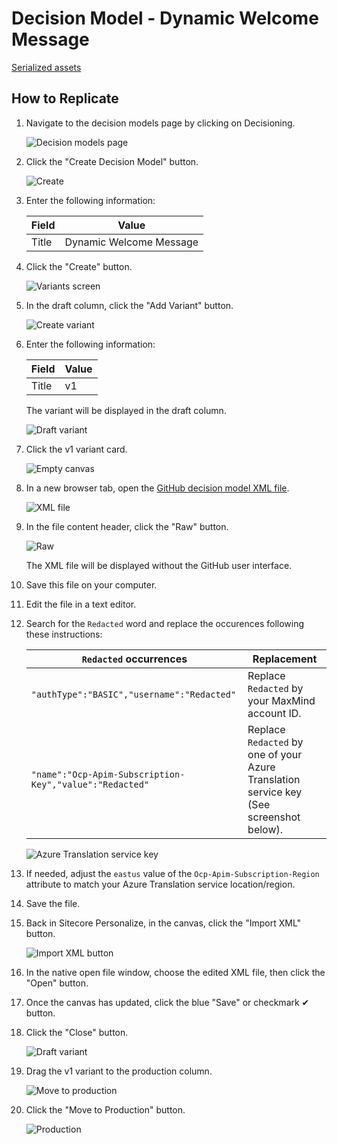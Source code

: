# Decision Model - Dynamic Welcome Message

[Serialized assets](/demo/experience/personalize/decisioning/decisionModels/Dynamic%20Welcome%20Message)

## How to Replicate

1. Navigate to the decision models page by clicking on Decisioning.

   ![Decision models page](/docs/cdp-personalize/decisioning/decisionModels/Decision-models-page.png)

2. Click the "Create Decision Model" button.

   ![Create](/docs/cdp-personalize/decisioning/decisionModels/Create.png)

3. Enter the following information:

   | Field | Value                   |
   | ----- | ----------------------- |
   | Title | Dynamic Welcome Message |

4. Click the "Create" button.

   ![Variants screen](/docs/cdp-personalize/decisioning/decisionModels/Variants.png)

5. In the draft column, click the "Add Variant" button.

   ![Create variant](/docs/cdp-personalize/decisioning/decisionModels/Create-variant.png)

6. Enter the following information:

   | Field | Value |
   | ----- | ----- |
   | Title | v1    |

   The variant will be displayed in the draft column.

   ![Draft variant](/docs/cdp-personalize/decisioning/decisionModels/Draft-variant.png)

7. Click the v1 variant card.

   ![Empty canvas](/docs/cdp-personalize/decisioning/decisionModels/Empty-canvas.png)

8. In a new browser tab, open the [GitHub decision model XML file](/demo/experience/personalize/decisioning/decisionModels/Dynamic%20Welcome%20Message/v14.xml).

   ![XML file](GitHub.png)

9. In the file content header, click the "Raw" button.

   ![Raw](/docs/cdp-personalize/decisioning/decisionModels/Raw.png)

   The XML file will be displayed without the GitHub user interface.

10. Save this file on your computer.
11. Edit the file in a text editor.
12. Search for the `Redacted` word and replace the occurences following these instructions:

    | `Redacted` occurrences                                  | Replacement                                                                             |
    | ------------------------------------------------------- | --------------------------------------------------------------------------------------- |
    | `"authType":"BASIC","username":"Redacted"`              | Replace `Redacted` by your MaxMind account ID.                                          |
    | `"name":"Ocp-Apim-Subscription-Key","value":"Redacted"` | Replace `Redacted` by one of your Azure Translation service key (See screenshot below). |

    ![Azure Translation service key](/docs/cdp-personalize/connections/Azure-Translation/Azure-translation-key.png)

13. If needed, adjust the `eastus` value of the `Ocp-Apim-Subscription-Region` attribute to match your Azure Translation service location/region.
14. Save the file.
15. Back in Sitecore Personalize, in the canvas, click the "Import XML" button.

    ![Import XML button](/docs/cdp-personalize/decisioning/decisionModels/Import-XML-button.png)

16. In the native open file window, choose the edited XML file, then click the "Open" button.
17. Once the canvas has updated, click the blue "Save" or checkmark ✔ button.
18. Click the "Close" button.

    ![Draft variant](/docs/cdp-personalize/decisioning/decisionModels/Draft-variant.png)

19. Drag the v1 variant to the production column.

    ![Move to production](/docs/cdp-personalize/decisioning/decisionModels/Move-to-production.png)

20. Click the "Move to Production" button.

    ![Production](/docs/cdp-personalize/decisioning/decisionModels/Production.png)
